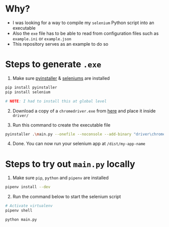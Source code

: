 # Why?

- I was looking for a way to compile my `selenium` Python script into an executable
- Also the `exe` file has to be able to read from configuration files such as `example.ini` or `example.json`
- This repository serves as an example to do so

# Steps to generate `.exe`

1. Make sure [pyinstaller](https://pypi.org/project/pyinstaller/) & [seleniums](https://selenium-python.readthedocs.io/) are installed

```sh
pip install pyinstaller
pip install selenium

# NOTE: I had to install this at global level
```

2. Download a copy of a `chromedriver.exe` from [here](https://chromedriver.chromium.org/downloads) and place it inside `driver/`

3. Run this command to create the executable file

```sh
pyinstaller .\main.py --onefile --noconsole --add-binary "driver\chromedriver.exe;driver\" --add-data "example.json;." --add-data "example.ini;."  --name my-app-name
```

4. Done. You can now run your selenium app at `/dist/my-app-name`

# Steps to try out `main.py` locally

1. Make sure `pip`, `python` and `pipenv` are installed

```sh
pipenv install --dev
```

2. Run the command below to start the selenium script

```sh
# Activate virtualenv
pipenv shell

python main.py
```
